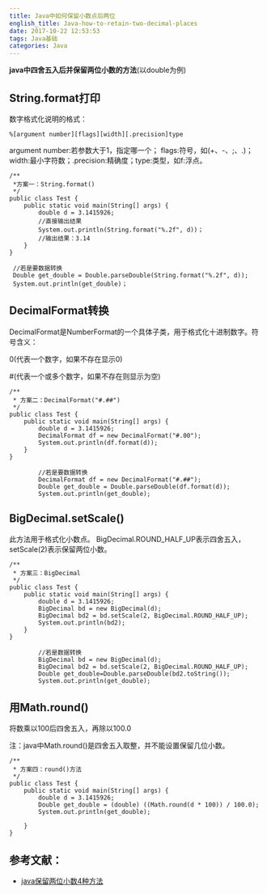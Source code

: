 ```yaml
---
title: Java中如何保留小数点后两位
english_title: Java-how-to-retain-two-decimal-places
date: 2017-10-22 12:53:53
tags: Java基础 
categories: Java
---
```


**java中四舍五入后并保留两位小数的方法**(以double为例)

## String.format打印

数字格式化说明的格式：
```
%[argument number][flags][width][.precision]type
```

argument number:若参数大于1，指定哪一个； 
flags:符号，如(+、-、;、.)；width:最小字符数；.precision:精确度；type:类型，如f:浮点。 
```
/**
 *方案一：String.format()
 */
public class Test {
    public static void main(String[] args) {
        double d = 3.1415926;
        //直接输出结果
        System.out.println(String.format("%.2f", d))；
        //输出结果：3.14
    }
}

 //若是要数据转换
 Double get_double = Double.parseDouble(String.format("%.2f", d));
 System.out.println(get_double)；
```    



## DecimalFormat转换

DecimalFormat是NumberFormat的一个具体子类，用于格式化十进制数字。符号含义：

<!--more-->

0(代表一个数字，如果不存在显示0) 

#(代表一个或多个数字，如果不存在则显示为空)
```
/**
 * 方案二：DecimalFormat("#.##")
 */
public class Test {
    public static void main(String[] args) {
        double d = 3.1415926;
        DecimalFormat df = new DecimalFormat("#.00");
        System.out.println(df.format(d));
    }
}
```
```
        //若是要数据转换
        DecimalFormat df = new DecimalFormat("#.##");
        Double get_double = Double.parseDouble(df.format(d));
        System.out.println(get_double);
```


## BigDecimal.setScale()

此方法用于格式化小数点。
BigDecimal.ROUND_HALF_UP表示四舍五入，setScale(2)表示保留两位小数。
```
/**
 * 方案三：BigDecimal
 */
public class Test {
    public static void main(String[] args) {
        double d = 3.1415926;
        BigDecimal bd = new BigDecimal(d);
        BigDecimal bd2 = bd.setScale(2, BigDecimal.ROUND_HALF_UP);
        System.out.println(bd2);
    }
}
```
```
        //若是数据转换
        BigDecimal bd = new BigDecimal(d);
        BigDecimal bd2 = bd.setScale(2, BigDecimal.ROUND_HALF_UP);
        Double get_double=Double.parseDouble(bd2.toString());
        System.out.println(get_double);
```

## 用Math.round()

将数乘以100后四舍五入，再除以100.0

注：java中Math.round()是四舍五入取整，并不能设置保留几位小数。
```
/**
 * 方案四：round()方法
 */
public class Test {
    public static void main(String[] args) {
        double d = 3.1415926;
        Double get_double = (double) ((Math.round(d * 100)) / 100.0);
        System.out.println(get_double);

    }
}
```

## 参考文献：
* [java保留两位小数4种方法](http://blog.csdn.net/ming1683/article/details/3195058)